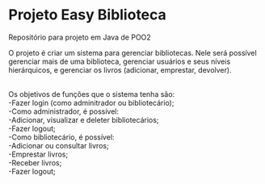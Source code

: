 ﻿# Projeto Easy Biblioteca
Repositório para projeto em Java de POO2



O projeto é criar um sistema para gerenciar bibliotecas. Nele será possível gerenciar mais de uma biblioteca, gerenciar usuários e seus níveis hierárquicos, e gerenciar os livros (adicionar, emprestar, devolver). 

<br>
Os objetivos de funções que o sistema tenha são:<br>
  -Fazer login (como adminitrador ou bibliotecário);<br>
  -Como administrador, é possível:<br>
    -Adicionar, visualizar e deleter bibliotecários;<br>
    -Fazer logout;<br>
  -Como bibliotecário, é possível:<br>
    -Adicionar ou consultar livros;<br>
    -Emprestar livros;<br>
    -Receber livros;<br>
    -Fazer logout;<br>



